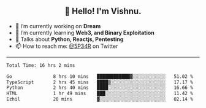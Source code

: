 <h2 align="center">👋 Hello! I'm Vishnu.</h2>


- 🔭 I’m currently working on **Dream**
- 🌱 I’m currently learning **Web3, and Binary Exploitation**
- 💬 Talks about **Python, Reactjs, Pentesting**
- 📫 How to reach me: [@5P34R](https://twitter.com/Vishnu27302693) on Twitter

---
<!--START_SECTION:waka-->

```txt
Total Time: 16 hrs 2 mins

Go               8 hrs 10 mins   ████████████▓░░░░░░░░░░░░   51.02 %
TypeScript       2 hrs 45 mins   ████▒░░░░░░░░░░░░░░░░░░░░   17.17 %
Python           2 hrs 40 mins   ████░░░░░░░░░░░░░░░░░░░░░   16.66 %
HTML             1 hr 49 mins    ███░░░░░░░░░░░░░░░░░░░░░░   11.42 %
Ezhil            20 mins         ▓░░░░░░░░░░░░░░░░░░░░░░░░   02.14 %
```

<!--END_SECTION:waka-->
